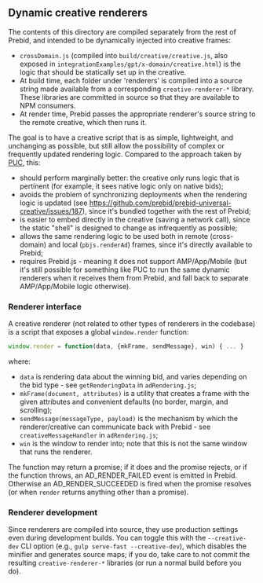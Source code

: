 ## Dynamic creative renderers

The contents of this directory are compiled separately from the rest of Prebid, and intended to be dynamically injected 
into creative frames:

- `crossDomain.js` (compiled into `build/creative/creative.js`, also exposed in `integrationExamples/gpt/x-domain/creative.html`)
   is the logic that should be statically set up in the creative. 
- At build time, each folder under 'renderers' is compiled into a source string made available from a corresponding
`creative-renderer-*` library. These libraries are committed in source so that they are available to NPM consumers. 
- At render time, Prebid passes the appropriate renderer's source string to the remote creative, which then runs it.

The goal is to have a creative script that is as simple, lightweight, and unchanging as possible, but still allow the possibility
of complex or frequently updated rendering logic. Compared to the approach taken by [PUC](https://github.com/prebid/prebid-universal-creative), this:

- should perform marginally better: the creative only runs logic that is pertinent (for example, it sees native logic only on native bids);
- avoids the problem of synchronizing deployments when the rendering logic is updated (see https://github.com/prebid/prebid-universal-creative/issues/187), since it's bundled together with the rest of Prebid;
- is easier to embed directly in the creative (saving a network call), since the static "shell" is designed to change as infrequently as possible;
- allows the same rendering logic to be used both in remote (cross-domain) and local (`pbjs.renderAd`) frames, since it's directly available to Prebid; 
- requires Prebid.js - meaning it does not support AMP/App/Mobile (but it's still possible for something like PUC to run the same dynamic renderers
  when it receives them from Prebid, and fall back to separate AMP/App/Mobile logic otherwise).

### Renderer interface

A creative renderer (not related to other types of renderers in the codebase) is a script that exposes a global `window.render` function:

```javascript
window.render = function(data, {mkFrame, sendMessage}, win) { ... }
```

where:

 - `data` is rendering data about the winning bid, and varies depending on the bid type - see `getRenderingData` in `adRendering.js`;
 - `mkFrame(document, attributes)` is a utility that creates a frame with the given attributes and convenient defaults (no border, margin, and scrolling);
 - `sendMessage(messageType, payload)` is the mechanism by which the renderer/creative can communicate back with Prebid - see `creativeMessageHandler` in `adRendering.js`;
 - `win` is the window to render into; note that this is not the same window that runs the renderer.
 
The function may return a promise; if it does and the promise rejects, or if the function throws, an AD_RENDER_FAILED event is emitted in Prebid. Otherwise an AD_RENDER_SUCCEEDED is fired 
when the promise resolves (or when `render` returns anything other than a promise).

### Renderer development

Since renderers are compiled into source, they use production settings even during development builds. You can toggle this with 
the `--creative-dev` CLI option (e.g., `gulp serve-fast --creative-dev`), which disables the minifier and generates source maps; if you do, take care 
to not commit the resulting `creative-renderer-*` libraries (or run a normal build before you do).
